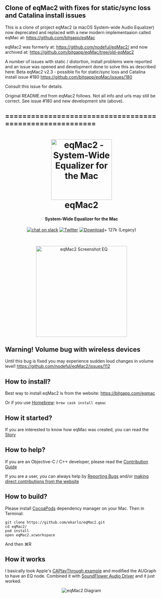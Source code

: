 ## Clone of eqMac2 with fixes for static/sync loss and Catalina install issues
This is a clone of project eqMac2 (a macOS System-wide Audio Equalizer) now deprecated and replaced with a new modern implementaaion called eqMac at:
https://github.com/bitgapp/eqMac

eqMac2 was formerly at:
https://github.com/nodeful/eqMac2/
and now archived at: 
https://github.com/bitgapp/eqMac/tree/old-eqMac2

A number of issues with static / distortion, install problems were reported and an issue was opened and development done to solve this as described here:
Beta eqMac2 v2.3 - possible fix for static/sync loss and Catalina install issue #180
https://github.com/bitgapp/eqMac/issues/180

Consult this issue for details.

Original README.md from eqMac2 follows. Not all info and urls may still be correct. See issue #180 and new development site (above).
<h2>
========================================================
</h2>

<h1 align="center">
  <a href="https://bitgapp.com/eqmac"><img src="https://github.com/romankisil/eqMac2/blob/master/eqMac2/Assets/Assets/Icons/256x256.png?raw=true?raw=true" alt="eqMac2 - System-Wide Equalizer for the Mac" width="200"></a>
  <br>
  eqMac2

</h1>
<h4 align="center">System-Wide Equalizer for the Mac</h4>

<p align="center">
  <a href="https://join.slack.com/t/eqmac/shared_invite/enQtMjk4NDkwNzEzOTA4LTg4OWFlYWFjNGQzZTJiM2RmMDI4MTUzMjk5ZTk1ZTkwYzk5NTk1ZDMwNTc1ZmU2MDdmNzRhNjc4ZTBhOWM2MzA"><img src="https://img.shields.io/badge/slack-workspace-pink.svg" alt="chat on slack"></a>
  <a href="http://twitter.com/eqMacApp"><img src="https://img.shields.io/twitter/follow/eqMacApp.svg?style=social" alt="Twitter"></a>
  <a href="https://github.com/romankisil/eqMac2/releases"><img src="https://img.shields.io/github/downloads/romankisil/eqMac2/total.svg" alt="Download"></a>+ 127k (Legacy)
</p>

<br>


<p align="center">
  <a href="https://bitgapp.com/eqmac"><img alt="eqMac2 Screenshot EQ" height="300" src="https://user-images.githubusercontent.com/8472525/33244041-488cf4b4-d2e8-11e7-986c-49826dd853e1.png"></a>
</p>

## Warning! Volume bug with wireless devices

Until this bug is fixed you may experience sudden loud changes in volume level! 
https://github.com/nodeful/eqMac2/issues/112

## How to install?

Best way to install eqMac2 is from the website: https://bitgapp.com/eqmac

Or if you use [Homebrew](https://brew.sh/): `brew cask install eqmac`

## How it started?

If you are interested to know how eqMac was created, you can read the [Story](https://github.com/romankisil/eqMac2/blob/master/STORY.md)

## How to help?

If you are an Objective-C / C++ developer, please read the [Contribution Guide](https://github.com/romankisil/eqMac2/blob/master/CONTRIBUTING.md)

If you are a user, you can always help by [Reporting Bugs](https://github.com/romankisil/eqMac2/blob/master/CONTRIBUTING.md)
and/or [making direct contributions from the website](https://bitgapp.com/eqmac/#/donate)

## How to build?

Please install [CocoaPods](https://cocoapods.org/) dependency manager on your Mac.
Then in Terminal:
```
git clone https://github.com/ekarlo/eqMac2.git
cd eqMac2/
pod install
open eqMac2.xcworkspace
```
And then ⌘R

## How it works

I basically took Apple's [CAPlayThrough example](https://developer.apple.com/library/content/samplecode/CAPlayThrough/Introduction/Intro.html) and modified the AUGraph to have an EQ node. Combined it with [SoundFlower Audio Driver](https://github.com/mattingalls/Soundflower) and it just worked. 
<p align="center">
  <img alt="eqMac2 Diagram" src="https://user-images.githubusercontent.com/8472525/29003031-13d1cd60-7aa7-11e7-9868-6afc36a34b52.jpg">
</p>
